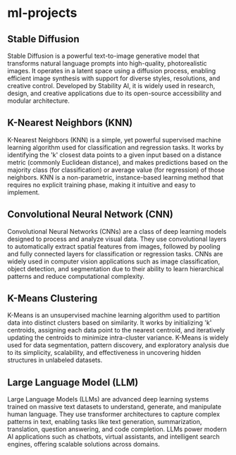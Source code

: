 # ml-projects

## Stable Diffusion

Stable Diffusion is a powerful text-to-image generative model that transforms natural language prompts into high-quality, photorealistic images. It operates in a latent space using a diffusion process, enabling efficient image synthesis with support for diverse styles, resolutions, and creative control. Developed by Stability AI, it is widely used in research, design, and creative applications due to its open-source accessibility and modular architecture.


## K-Nearest Neighbors (KNN)

K-Nearest Neighbors (KNN) is a simple, yet powerful supervised machine learning algorithm used for classification and regression tasks. It works by identifying the 'k' closest data points to a given input based on a distance metric (commonly Euclidean distance), and makes predictions based on the majority class (for classification) or average value (for regression) of those neighbors. KNN is a non-parametric, instance-based learning method that requires no explicit training phase, making it intuitive and easy to implement.


## Convolutional Neural Network (CNN)

Convolutional Neural Networks (CNNs) are a class of deep learning models designed to process and analyze visual data. They use convolutional layers to automatically extract spatial features from images, followed by pooling and fully connected layers for classification or regression tasks. CNNs are widely used in computer vision applications such as image classification, object detection, and segmentation due to their ability to learn hierarchical patterns and reduce computational complexity.


## K-Means Clustering

K-Means is an unsupervised machine learning algorithm used to partition data into distinct clusters based on similarity. It works by initializing 'k' centroids, assigning each data point to the nearest centroid, and iteratively updating the centroids to minimize intra-cluster variance. K-Means is widely used for data segmentation, pattern discovery, and exploratory analysis due to its simplicity, scalability, and effectiveness in uncovering hidden structures in unlabeled datasets.


## Large Language Model (LLM)

Large Language Models (LLMs) are advanced deep learning systems trained on massive text datasets to understand, generate, and manipulate human language. They use transformer architectures to capture complex patterns in text, enabling tasks like text generation, summarization, translation, question answering, and code completion. LLMs power modern AI applications such as chatbots, virtual assistants, and intelligent search engines, offering scalable solutions across domains.
